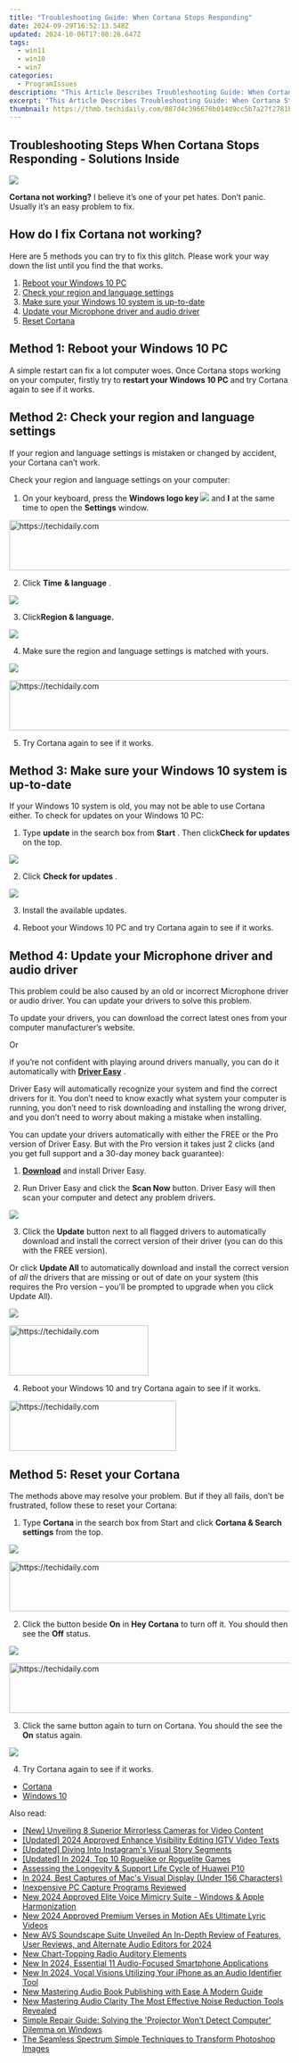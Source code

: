```yaml
---
title: "Troubleshooting Guide: When Cortana Stops Responding"
date: 2024-09-29T16:52:13.548Z
updated: 2024-10-06T17:08:26.647Z
tags:
  - win11
  - win10
  - win7
categories:
  - ProgramIssues
description: "This Article Describes Troubleshooting Guide: When Cortana Stops Responding"
excerpt: "This Article Describes Troubleshooting Guide: When Cortana Stops Responding"
thumbnail: https://thmb.techidaily.com/087d4c396676b014d9cc5b7a27f2781bb19d17612d23e9d7c790aa6a83d75782.jpg
---
```


## Troubleshooting Steps When Cortana Stops Responding - Solutions Inside

![](https://images.drivereasy.com/wp-content/uploads/2018/03/img_5ab9c0b620709.jpg)

**Cortana not working?**  I believe it’s one of your pet hates. Don’t panic. Usually it’s an easy problem to fix.

## How do I fix Cortana not working?

 Here are 5 methods you can try to fix this glitch. Please work your way down the list until you find the that works.

1. [Reboot your Windows 10 PC](https://tools.techidaily.com/drivereasy/download/)
2. [Check your region and language settings](https://tools.techidaily.com/drivereasy/download/)
3. [Make sure your Windows 10 system is up-to-date](https://tools.techidaily.com/drivereasy/download/)
4. [Update your Microphone driver and audio driver](https://tools.techidaily.com/drivereasy/download/)
5. [Reset Cortana](https://tools.techidaily.com/drivereasy/download/)

## Method 1: Reboot your Windows 10 PC

 A simple restart can fix a lot computer woes. Once Cortana stops working on your computer, firstly try to **restart your Windows 10 PC** and try Cortana again to see if it works.

## Method 2: Check your region and language settings

 If your region and language settings is mistaken or changed by accident, your Cortana can’t work.

Check your region and language settings on your computer:

 1) On your keyboard, press the   **Windows logo key ![](https://images.drivereasy.com/wp-content/uploads/2017/08/img_59a516b53b983.png)** and **I** at the same time to open the **Settings** window.

<!-- affiliate ads begin -->
<a href="https://ephamedtechinc.pxf.io/c/5597632/2130533/26400" target="_top" id="2130533">
  <img src="//a.impactradius-go.com/display-ad/26400-2130533" border="0" alt="https://techidaily.com" width="728" height="90"/>
</a>
<img height="0" width="0" src="https://ephamedtechinc.pxf.io/i/5597632/2130533/26400" style="position:absolute;visibility:hidden;" border="0" />
<!-- affiliate ads end -->

 2) Click **Time** **& language** .

![](https://images.drivereasy.com/wp-content/uploads/2017/09/img_59cb0e01c52cd.jpg)

 3) Click**Region & language.**

![](https://images.drivereasy.com/wp-content/uploads/2017/09/img_59cb0e40e249d.png)

4) Make sure the region and language settings is matched with yours.

![](https://images.drivereasy.com/wp-content/uploads/2017/09/img_59cb0e71cb793.jpg)

<!-- affiliate ads begin -->
<a href="https://aligracehair.sjv.io/c/5597632/2027195/19272" target="_top" id="2027195">
  <img src="//a.impactradius-go.com/display-ad/19272-2027195" border="0" alt="https://techidaily.com" width="728" height="90"/>
</a>
<img height="0" width="0" src="https://aligracehair.sjv.io/i/5597632/2027195/19272" style="position:absolute;visibility:hidden;" border="0" />
<!-- affiliate ads end -->

5) Try Cortana again to see if it works.

## Method 3: Make sure your Windows 10 system is up-to-date

 If your Windows 10 system is old, you may not be able to use Cortana either. To check for updates on your Windows 10 PC:

 1) Type **update**  in the search box from **Start** . Then click**Check for updates** on the top.

![](https://images.drivereasy.com/wp-content/uploads/2017/09/img_59cb0f33c9a31.png)

 2) Click **Check for updates** .

![](https://images.drivereasy.com/wp-content/uploads/2017/09/img_59cb0f7b03e67.jpg)

3) Install the available updates.

4) Reboot your Windows 10 PC and try Cortana again to see if it works.

## Method 4: Update your Microphone driver and audio driver

 This problem could be also caused by an old or incorrect Microphone driver or audio driver. You can update your drivers to solve this problem.

 To update your drivers, you can download the correct latest ones from your computer manufacturer’s website.

 Or

 if you’re not confident with playing around drivers manually, you can do it automatically with **[Driver Easy](https://tools.techidaily.com/drivereasy/download/)** .

 Driver Easy will automatically recognize your system and find the correct drivers for it. You don’t need to know exactly what system your computer is running, you don’t need to risk downloading and installing the wrong driver, and you don’t need to worry about making a mistake when installing.

 You can update your drivers automatically with either the FREE or the Pro version of Driver Easy. But with the Pro version it takes just 2 clicks (and you get full support and a 30-day money back guarantee):

 1) **[Download](https://tools.techidaily.com/drivereasy/download/)**   and install Driver Easy.

 2) Run Driver Easy and click the **Scan Now**   button. Driver Easy will then scan your computer and detect any problem drivers.

![](https://images.drivereasy.com/wp-content/uploads/2017/09/img_59c8cc9febab7.jpg)

3) Click the  **Update**  button next to all flagged drivers to automatically download and install the correct version of their driver (you can do this with the FREE version).

Or click  **Update All** to automatically download and install the correct version of  _all_   the drivers that are missing or out of date on your system (this requires the Pro version – you’ll be prompted to upgrade when you click Update All).

![](https://images.drivereasy.com/wp-content/uploads/2017/09/img_59cb1528c6d59.jpg)

<!-- affiliate ads begin -->
<a href="https://25home.pxf.io/c/5597632/2148633/16836" target="_top" id="2148633">
  <img src="//a.impactradius-go.com/display-ad/16836-2148633" border="0" alt="https://techidaily.com" width="250" height="90"/>
</a>
<img height="0" width="0" src="https://25home.pxf.io/i/5597632/2148633/16836" style="position:absolute;visibility:hidden;" border="0" />
<!-- affiliate ads end -->

4) Reboot your Windows 10 and try Cortana again to see if it works.

<!-- affiliate ads begin -->
<a href="https://malaysia-healthcare-travel-council.pxf.io/c/5597632/1557742/17382" target="_top" id="1557742">
  <img src="//a.impactradius-go.com/display-ad/17382-1557742" border="0" alt="https://techidaily.com" width="300" height="90"/>
</a>
<img height="0" width="0" src="https://malaysia-healthcare-travel-council.pxf.io/i/5597632/1557742/17382" style="position:absolute;visibility:hidden;" border="0" />
<!-- affiliate ads end -->

## Method 5: Reset your Cortana

 The methods above may resolve your problem. But if they all fails, don’t be frustrated, follow these to reset your Cortana:

 1) Type **Cortana**  in the search box from Start and click **Cortana & Search settings**  from the top.

![](https://images.drivereasy.com/wp-content/uploads/2017/09/img_59cb16d80e39a.png)

<!-- affiliate ads begin -->
<a href="https://unicoeye.pxf.io/c/5597632/2134243/18498" target="_top" id="2134243">
  <img src="//a.impactradius-go.com/display-ad/18498-2134243" border="0" alt="https://techidaily.com" width="728" height="90"/>
</a>
<img height="0" width="0" src="https://unicoeye.pxf.io/i/5597632/2134243/18498" style="position:absolute;visibility:hidden;" border="0" />
<!-- affiliate ads end -->

 2) Click the button beside **On** in **Hey Cortana** to turn off it. You should then see the **Off**  status.

![](https://images.drivereasy.com/wp-content/uploads/2017/09/img_59cb177220ba8.jpg)

<!-- affiliate ads begin -->
<a href="https://aligracehair.sjv.io/c/5597632/1915870/19272" target="_top" id="1915870">
  <img src="//a.impactradius-go.com/display-ad/19272-1915870" border="0" alt="https://techidaily.com" width="728" height="90"/>
</a>
<img height="0" width="0" src="https://aligracehair.sjv.io/i/5597632/1915870/19272" style="position:absolute;visibility:hidden;" border="0" />
<!-- affiliate ads end -->

 3) Click the same button again to turn on Cortana. You should the see the **On**  status again.

![](https://images.drivereasy.com/wp-content/uploads/2017/09/img_59cb180855417.png)

4) Try Cortana again to see if it works.

* [Cortana](https://tools.techidaily.com/drivereasy/download/)
* [Windows 10](https://tools.techidaily.com/drivereasy/download/)

<ins class="adsbygoogle"
     style="display:block"
     data-ad-format="autorelaxed"
     data-ad-client="ca-pub-7571918770474297"
     data-ad-slot="1223367746"></ins>

<ins class="adsbygoogle"
     style="display:block"
     data-ad-client="ca-pub-7571918770474297"
     data-ad-slot="8358498916"
     data-ad-format="auto"
     data-full-width-responsive="true"></ins>

<span class="atpl-alsoreadstyle">Also read:</span>
<div><ul>
<li><a href="https://youtube-zero.techidaily.com/nveiling-8-superior-mirrorless-cameras-for-video-content/"><u>[New] Unveiling 8 Superior Mirrorless Cameras for Video Content</u></a></li>
<li><a href="https://instagram-videos.techidaily.com/updated-2024-approved-enhance-visibility-editing-igtv-video-texts/"><u>[Updated] 2024 Approved Enhance Visibility Editing IGTV Video Texts</u></a></li>
<li><a href="https://instagram-videos.techidaily.com/updated-diving-into-instagrams-visual-story-segments/"><u>[Updated] Diving Into Instagram's Visual Story Segments</u></a></li>
<li><a href="https://video-screen-grab.techidaily.com/updated-in-2024-top-10-roguelike-or-roguelite-games/"><u>[Updated] In 2024, Top 10 Roguelike or Roguelite Games</u></a></li>
<li><a href="https://extra-lessons.techidaily.com/assessing-the-longevity-and-support-life-cycle-of-huawei-p10/"><u>Assessing the Longevity & Support Life Cycle of Huawei P10</u></a></li>
<li><a href="https://on-screen-recording.techidaily.com/in-2024-best-captures-of-macs-visual-display-under-156-characters/"><u>In 2024, Best Captures of Mac's Visual Display (Under 156 Characters)</u></a></li>
<li><a href="https://visual-screen-recording.techidaily.com/inexpensive-pc-capture-programs-reviewed/"><u>Inexpensive PC Capture Programs Reviewed</u></a></li>
<li><a href="https://voice-adjusting.techidaily.com/new-2024-approved-elite-voice-mimicry-suite-windows-and-apple-harmonization/"><u>New 2024 Approved Elite Voice Mimicry Suite - Windows & Apple Harmonization</u></a></li>
<li><a href="https://voice-adjusting.techidaily.com/new-2024-approved-premium-verses-in-motion-aes-ultimate-lyric-videos/"><u>New 2024 Approved Premium Verses in Motion AEs Ultimate Lyric Videos</u></a></li>
<li><a href="https://voice-adjusting.techidaily.com/new-avs-soundscape-suite-unveiled-an-in-depth-review-of-features-user-reviews-and-alternate-audio-editors-for-2024/"><u>New AVS Soundscape Suite Unveiled An In-Depth Review of Features, User Reviews, and Alternate Audio Editors for 2024</u></a></li>
<li><a href="https://voice-adjusting.techidaily.com/new-chart-topping-radio-auditory-elements/"><u>New Chart-Topping Radio Auditory Elements</u></a></li>
<li><a href="https://voice-adjusting.techidaily.com/new-in-2024-essential-11-audio-focused-smartphone-applications/"><u>New In 2024, Essential 11 Audio-Focused Smartphone Applications</u></a></li>
<li><a href="https://voice-adjusting.techidaily.com/new-in-2024-vocal-visions-utilizing-your-iphone-as-an-audio-identifier-tool/"><u>New In 2024, Vocal Visions Utilizing Your iPhone as an Audio Identifier Tool</u></a></li>
<li><a href="https://voice-adjusting.techidaily.com/new-mastering-audio-book-publishing-with-ease-a-modern-guide/"><u>New Mastering Audio Book Publishing with Ease A Modern Guide</u></a></li>
<li><a href="https://voice-adjusting.techidaily.com/new-mastering-audio-clarity-the-most-effective-noise-reduction-tools-revealed/"><u>New Mastering Audio Clarity The Most Effective Noise Reduction Tools Revealed</u></a></li>
<li><a href="https://common-error.techidaily.com/simple-repair-guide-solving-the-projector-wont-detect-computer-dilemma-on-windows/"><u>Simple Repair Guide: Solving the 'Projector Won’t Detect Computer' Dilemma on Windows</u></a></li>
<li><a href="https://extra-information.techidaily.com/the-seamless-spectrum-simple-techniques-to-transform-photoshop-images/"><u>The Seamless Spectrum Simple Techniques to Transform Photoshop Images</u></a></li>
</ul></div>

